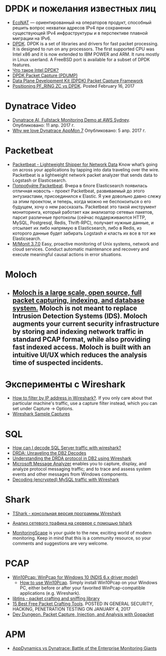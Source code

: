 # DPDK и пожелания известных лиц
- [EcoNAT](https://www.rdp.ru/products/econat.html) — ориентированный на операторов продукт, способный решить вопрос нехватки адресов IPv4 при сохранении существующей IPv4 инфраструктуры и в перспективе плавной миграции на IPv6.
- [DPDK](http://dpdk.org/). DPDK is a set of libraries and drivers for fast packet processing.
It is designed to run on any processors. The first supported CPU was Intel x86 and it is now extended to IBM POWER and ARM.
It runs mostly in Linux userland. A FreeBSD port is available for a subset of DPDK features.
- [Что такое Intel DPDK?](https://sdnblog.ru/what-is-intel-dpdk/)
- [DPDK Packet Capture (PDUMP)](https://www.napatech.com/dpdk-packet-capture-pdump/)
- [Data Plane Development Kit (DPDK) Packet Capture Framework](https://software.intel.com/en-us/articles/dpdk-packet-capture-framework)
- [Positioning PF_RING ZC vs DPDK](http://www.ntop.org/pf_ring/positioning-pf_ring-zc-vs-dpdk/). Posted February 16, 2017

# Dynatrace Video
- [Dynatrace AI, Fullstack Monitoring Demo at AWS Sydney](https://www.youtube.com/watch?v=CSf89W2iNJQ). Опубликовано: 11 апр. 2017 г.
- [Why we love Dynatrace AppMon 7](https://www.youtube.com/watch?v=Jgwb_kmCbrY) Опубликовано: 5 апр. 2017 г.

# Packetbeat
- [Packetbeat - Lightweight Shipper for Network Data](https://www.elastic.co/products/beats/packetbeat)
Know what’s going on across your applications by tapping into data traveling over the wire. Packetbeat is a lightweight network packet analyzer that sends data to Logstash or Elasticsearch.
- [Попробуйте Packetbeat](http://bulimov.ru/it/try-packetbeat/). Вчера в блоге Elasticsearch появилась отличная новость - проект Packetbeat, развиваемый до этого энтузиастами, присоединился к Elastic. Я уже довольно давно слежу за этим проектом, и теперь, когда можно не беспокоиться о его будущем, хочу о нем рассказать. Packetbeat это такой инструмент мониторинга, который работает как анализатор сетевых пакетов, парсит различные протоколы (сейчас поддерживаются HTTP, MySQL, Postgresql, Redis, Thrift-RPC), получает нужные данные, и отсылает их либо напрямую в Elasticsearch, либо в Redis, из которого данные будет забирать Logstash и класть их все в тот же Elasticsearch.
- [M/Monit 3.7.0](https://mmonit.com/)
Easy, proactive monitoring of Unix systems, network and cloud services. Conduct automatic maintenance and recovery and execute meaningful causal actions in error situations.

# Moloch
- [Moloch is a large scale, open source, full packet capturing, indexing, and database system.](http://molo.ch/)
Moloch is not meant to replace Intrusion Detection Systems (IDS). Moloch augments your current security infrastructure by storing and indexing network traffic in standard PCAP format, while also providing fast indexed access. Moloch is built with an intuitive UI/UX which reduces the analysis time of suspected incidents.
	- 

# Эксперименты с Wireshark
- [How to filter by IP address in Wireshark?](http://stackoverflow.com/questions/4043406/how-to-filter-by-ip-address-in-wireshark).
If you only care about that particular machine's traffic, use a capture filter instead, which you can set under Capture -> Options.
- [Wireshark Sample Captures](https://wiki.wireshark.org/SampleCaptures)

# SQL
- [How can I decode SQL Server traffic with wireshark?](http://stackoverflow.com/questions/2023589/how-can-i-decode-sql-server-traffic-with-wireshark)
- [DRDA: Unraveling the DB2 Decodes](http://thenetworkguy.typepad.com/nau/2009/06/drda-unraveling-the-db2-decodes.html)
- [Understanding the DRDA protocol in DB2 using Wireshark](https://www.ibm.com/developerworks/community/blogs/dylanskillsharing/entry/understanding_the_drda_protocol_in_db2_using_wireshark?lang=en)
- [Microsoft Message Analyzer](https://www.microsoft.com/en-us/download/details.aspx?id=44226) enables you to capture, display, and analyze protocol messaging traffic; and to trace and assess system events and other messages from Windows components.
- [Decoding (encrypted) MySQL traffic with Wireshark](http://databaseblog.myname.nl/2014/07/decoding-encrypted-mysql-traffic-with.html)

# Shark
- [TShark - консольная версия программы Wireshark](https://zyxel.ru/kb/2037/)
- [Анализ сетевого трафика на сервере с помощью tshark](https://habrahabr.ru/company/selectel/blog/233837/)

- [MonitoringScape](https://bigpanda.io/monitoringscape/) is your guide to the new, exciting world of modern monitoring. Keep in mind that this is a community resource, so your comments and suggestions are very welcome.

# PCAP
- [Win10Pcap: WinPcap for Windows 10 (NDIS 6.x driver model)](http://www.win10pcap.org/)
	- [How to use Win10Pcap](http://www.win10pcap.org/howto/). Simply install Win10Pcap on your Windows PC, either before or after your favorited WinPcap-compatible applications (e.g. Wireshark).
- [libtins - packet crafting and sniffing library](http://libtins.github.io/)
- [15 Best Free Packet Crafting Tools](http://resources.infosecinstitute.com/15-best-free-packet-crafting-tools/). POSTED IN GENERAL SECURITY, HACKING, PENETRATION TESTING ON JANUARY 4, 2017
- [Dev Dungeon. Packet Capture, Injection, and Analysis with Gopacket](http://devdungeon.com/content/packet-capture-injection-and-analysis-gopacket)

# APM
- [AppDynamics vs Dynatrace: Battle of the Enterprise Monitoring Giants](http://blog.takipi.com/appdynamics-vs-dynatrace-battle-of-the-enterprise-monitoring-giants/)